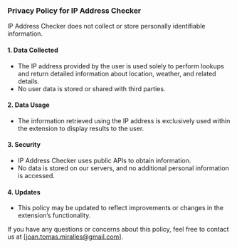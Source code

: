 

### Privacy Policy for IP Address Checker  

IP Address Checker does not collect or store personally identifiable information.  

#### 1. Data Collected  
- The IP address provided by the user is used solely to perform lookups and return detailed information about location, weather, and related details.  
- No user data is stored or shared with third parties.  

#### 2. Data Usage  
- The information retrieved using the IP address is exclusively used within the extension to display results to the user.  

#### 3. Security  
- IP Address Checker uses public APIs to obtain information.  
- No data is stored on our servers, and no additional personal information is accessed.  

#### 4. Updates  
- This policy may be updated to reflect improvements or changes in the extension’s functionality.  

If you have any questions or concerns about this policy, feel free to contact us at [joan.tomas.miralles@gmail.com].
